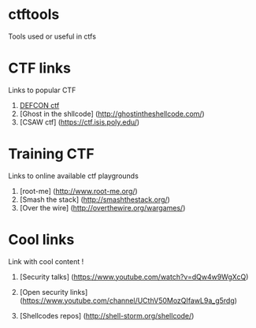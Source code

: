 # ctftools
Tools used or useful in ctfs
# CTF links
Links to popular CTF

1. [DEFCON ctf](https://legitbs.net/)
2. [Ghost in the shllcode] (http://ghostintheshellcode.com/)
3. [CSAW ctf] (https://ctf.isis.poly.edu/)

# Training CTF
Links to online available ctf playgrounds

1. [root-me] (http://www.root-me.org/)
2. [Smash the stack] (http://smashthestack.org/)
3. [Over the wire] (http://overthewire.org/wargames/)

# Cool links
Link with cool content !
1. [Security talks] (https://www.youtube.com/watch?v=dQw4w9WgXcQ)

2. [Open security links] (https://www.youtube.com/channel/UCthV50MozQIfawL9a_g5rdg)

3. [Shellcodes repos] (http://shell-storm.org/shellcode/)
